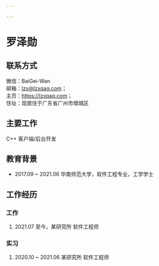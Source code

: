 ```yaml
---

---
```



# 罗泽勋

## 联系方式
微信：BaiGei-Wan  
邮箱：lzx@lzxqaq.com；  
主页：<https://lzxqaq.com>；  
住址：现居住于广东省广州市增城区

## 主要工作

C++ 客户端/后台开发

## 教育背景

- 2017.09 ~ 2021.06 华南师范大学，软件工程专业，工学学士  

## 工作经历

### 工作

1. 2021.07 至今，某研究所 软件工程师

### 实习

1. 2020.10 ~ 2021.06 某研究所 软件工程师
